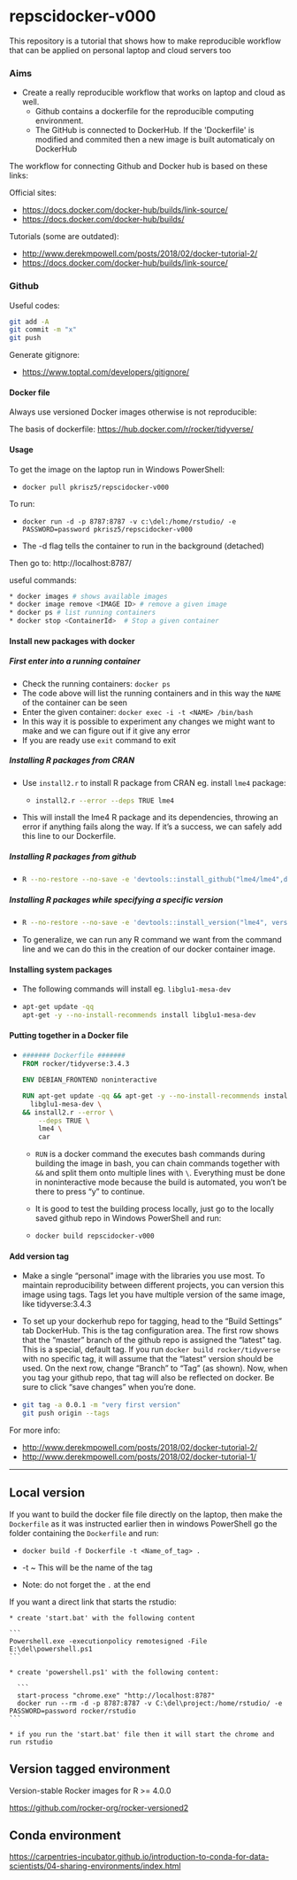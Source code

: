 # repscidocker-v000
This repository is a tutorial that shows how to make reproducible workflow that can be applied on personal laptop and cloud servers too 

### Aims

* Create a really reproducible workflow that works on laptop and cloud as well.
  * Github contains a dockerfile for the reproducible computing environment.
  * The GitHub is connected to DockerHub. If the 'Dockerfile' is modified and commited then a new image is built automaticaly on DockerHub 

The workflow for connecting Github and Docker hub is based on these links:

Official sites:

* https://docs.docker.com/docker-hub/builds/link-source/
* https://docs.docker.com/docker-hub/builds/

Tutorials (some are outdated):

* http://www.derekmpowell.com/posts/2018/02/docker-tutorial-2/
* https://docs.docker.com/docker-hub/builds/link-source/

### Github

Useful codes:

``` bash
git add -A
git commit -m "x"
git push
```

Generate gitignore:

* https://www.toptal.com/developers/gitignore/


#### Docker file

Always use versioned Docker images otherwise is not reproducible:

The basis of dockerfile: https://hub.docker.com/r/rocker/tidyverse/


#### Usage 
To get the image on the laptop run in Windows PowerShell:

* `docker pull pkrisz5/repscidocker-v000`

To run:

* `docker run -d -p 8787:8787 -v c:\del:/home/rstudio/ -e PASSWORD=password pkrisz5/repscidocker-v000`

* The -d flag tells the container to run in the background (detached)

 

Then go to: http://localhost:8787/

useful commands:

``` bash
* docker images # shows available images
* docker image remove <IMAGE ID> # remove a given image
* docker ps # list running containers
* docker stop <ContainerId>  # Stop a given container
```

#### Install new packages with docker

##### First enter into a running container

   * Check the running containers: ```docker ps```
   * The code above will list the running containers and in this way the `NAME` of the container can be seen
   * Enter the given container: `docker exec -i -t <NAME> /bin/bash`
   * In this way it is possible to experiment any changes we might want to make and we can figure out if it give any error
   * If you are ready use `exit` command to exit

##### Installing R packages from CRAN

* Use `install2.r` to install R package from CRAN eg. install `lme4` package:
  * ```bash
  	install2.r --error --deps TRUE lme4
  	```
* This will install the lme4 R package and its dependencies, throwing an error if anything fails along the way. If it’s a success, we can safely add this line to our Dockerfile.

##### Installing R packages from github

* ```bash
  R --no-restore --no-save -e 'devtools::install_github("lme4/lme4",dependencies=TRUE)'
  ```

##### Installing R packages while specifying a specific version

* ```bash
  R --no-restore --no-save -e 'devtools::install_version("lme4", version="1.1-14")'
  ```

* To generalize, we can run any R command we want from the command line and we can do this in the creation of our docker container image.

#### Installing system packages

* The following commands will install eg. `libglu1-mesa-dev`

* ``` bash
  apt-get update -qq
  apt-get -y --no-install-recommends install libglu1-mesa-dev
  ```

#### Putting together in a Docker file

* ``` dockerfile
  ####### Dockerfile #######
  FROM rocker/tidyverse:3.4.3
  
  ENV DEBIAN_FRONTEND noninteractive
  
  RUN apt-get update -qq && apt-get -y --no-install-recommends install \
  	libglu1-mesa-dev \
  && install2.r --error \
      --deps TRUE \
      lme4 \
      car
  ```

  * `RUN` is a docker command the executes bash commands during building the image in bash, you can chain commands together with `&&` and split them onto multiple lines with `\`. Everything must be done in noninteractive mode because the build is automated, you won’t be there to press “y” to continue.

  * It is good to test the building process locally, just go to the locally saved github repo in Windows PowerShell and run:

  * ```bash
    docker build repscidocker-v000
    ```

#### Add version tag

* Make a single “personal” image with the libraries you use most. To maintain reproducibility between different projects, you can version this image using tags. Tags let you have multiple version of the same image, like tidyverse:3.4.3 

* To set up your dockerhub repo for tagging, head to the “Build Settings” tab DockerHub. This is the tag configuration area. The first row shows that the “master” branch of the github repo is assigned the “latest” tag. This is a special, default tag. If you run `docker build rocker/tidyverse` with no specific tag, it will assume that the “latest” version should be used. On the next row, change “Branch” to “Tag” (as shown). Now, when you tag your github repo, that tag will also be reflected on docker. Be sure to click “save changes” when you’re done.

* ```bash
  git tag -a 0.0.1 -m "very first version"
  git push origin --tags
  ```

For more info:

* http://www.derekmpowell.com/posts/2018/02/docker-tutorial-2/
* http://www.derekmpowell.com/posts/2018/02/docker-tutorial-1/


****
## Local version

If you want to build the docker file file directly on the laptop, then make the `Dockerfile` as it was instructed earlier then in windows PowerShell go the folder containing the `Dockerfile` and run:

* `docker build -f Dockerfile -t <Name_of_tag> . `

* -t ~ This will be the name of the tag
* Note: do not forget the `.` at the end

If you want a direct link that starts the rstudio:
    
    * create 'start.bat' with the following content
    
    ```
    Powershell.exe -executionpolicy remotesigned -File  E:\del\powershell.ps1
    ```
    
    * create 'powershell.ps1' with the following content:
  
	  ```
      start-process "chrome.exe" "http://localhost:8787"
      docker run --rm -d -p 8787:8787 -v C:\del\project:/home/rstudio/ -e PASSWORD=password rocker/rstudio
    ```
    
    * if you run the 'start.bat' file then it will start the chrome and run rstudio
  
## Version tagged environment 

Version-stable Rocker images for R >= 4.0.0

https://github.com/rocker-org/rocker-versioned2

## Conda environment

https://carpentries-incubator.github.io/introduction-to-conda-for-data-scientists/04-sharing-environments/index.html

